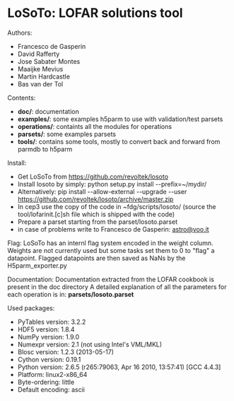LoSoTo: LOFAR solutions tool
============================

Authors:
* Francesco de Gasperin
* David Rafferty
* Jose Sabater Montes
* Maaijke Mevius
* Martin Hardcastle
* Bas van der Tol

Contents:
* __doc/__: documentation
* __examples/__: some examples h5parm to use with validation/test parsets
* __operations/__: containts all the modules for operations
* __parsets/__: some examples parsets
* __tools/__: contains some tools, mostly to convert back and forward from parmdb to h5parm

Install:
* Get LoSoTo from https://github.com/revoltek/losoto 
* Install losoto by simply: python setup.py install --prefix=~/mydir/
* Alternatively: pip install --allow-external --upgrade --user https://github.com/revoltek/losoto/archive/master.zip 
* In cep3 use the copy of the code in ~fdg/scripts/losoto/ (source the tool/lofarinit.[c]sh file which is shipped with the code)
* Prepare a parset starting from the parset/losoto.parset
* in case of problems write to Francesco de Gasperin: astro@voo.it

Flag:
LoSoTo has an internl flag system encoded in the weight column. Weights are not currently used but some tasks set them to 0 to "flag" a datapoint. Flagged datapoints are then saved as NaNs by the H5parm_exporter.py

Documentation:
Documentation extracted from the LOFAR cookbook is present in the doc directory
A detailed explanation of all the parameters for each operation is in: __parsets/losoto.parset__

Used packages:
* PyTables version:  3.2.2
* HDF5 version:      1.8.4
* NumPy version:     1.9.0
* Numexpr version:   2.1 (not using Intel's VML/MKL)
* Blosc version:     1.2.3 (2013-05-17)
* Cython version:    0.19.1
* Python version:    2.6.5 (r265:79063, Apr 16 2010, 13:57:41) [GCC 4.4.3]
* Platform:          linux2-x86_64
* Byte-ordering:     little
* Default encoding:  ascii
